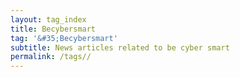 ```yaml
---
layout: tag_index
title: Becybersmart
tag: '&#35;Becybersmart'
subtitle: News articles related to be cyber smart
permalink: /tags//
---
```

